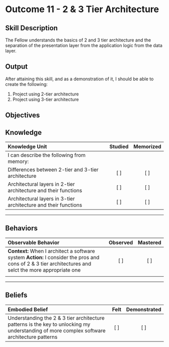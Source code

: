 # Outcome 11 - 2 & 3 Tier Architecture

**Skill Description**
----------
The Fellow understands the basics of 2 and 3 tier architecture and the separation of the presentation layer from the application logic from the data layer.

**Output**
----------
After attaining this skill, and as a demonstration of it, I should be able to create the following:

1. Project using 2-tier architecture
2. Project using 3-tier architecture


**Objectives**
----------
## **Knowledge**


| Knowledge Unit   |      Studied      | Memorized |
|:-------------|:------------------:|:--------:|
| I can describe the following from memory: | | |
| Differences between 2-tier and 3-tier architecture | [ ] | [ ]  |
| Architectural layers in 2-tier architecture and their functions | [ ] | [ ]  |
| Architectural layers in 3-tier architecture and their functions | [ ] | [ ]  |



----------


## **Behaviors**

| Observable Behavior   |      Observed      | Mastered |
|:-------------|:------------------:|:--------:|
| **Context:** When I architect a software system **Action:** I consider the pros and cons of 2 & 3 tier architectures and selct the more appropriate one | [ ] | [ ] |
| | | |



----------


## **Beliefs**


| Embodied Belief   |      Felt      | Demonstrated |
|:-------------|:------------------:|:--------:|
| Understanding the 2 & 3 tier architecture patterns is the key to unlocking my understanding of more complex software architecture patterns| [ ] | [ ] |

